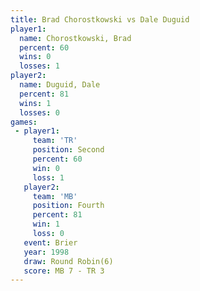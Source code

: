 ```yaml
---
title: Brad Chorostkowski vs Dale Duguid
player1:                   
  name: Chorostkowski, Brad
  percent: 60              
  wins: 0                  
  losses: 1                
player2:                   
  name: Duguid, Dale       
  percent: 81              
  wins: 1                  
  losses: 0                
games:
 - player1:          
     team: 'TR'      
     position: Second
     percent: 60     
     win: 0          
     loss: 1         
   player2:          
     team: 'MB'      
     position: Fourth
     percent: 81     
     win: 1          
     loss: 0         
   event: Brier        
   year: 1998          
   draw: Round Robin(6)
   score: MB 7 - TR 3  
---
```

